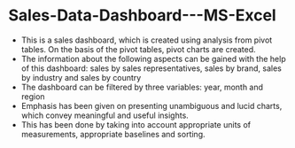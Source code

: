 # Sales-Data-Dashboard---MS-Excel
- This is a sales dashboard, which is created using analysis from pivot tables. On the basis of the pivot tables, pivot charts are created.
- The information about the following aspects can be gained with the help of this dashboard: sales by sales representatives, sales by brand, sales by industry and sales by country
- The dashboard can be filtered by three variables: year, month and region
- Emphasis has been given on presenting unambiguous and lucid charts, which convey meaningful and useful insights.
- This has been done by taking into account appropriate units of measurements, appropriate baselines and sorting.
